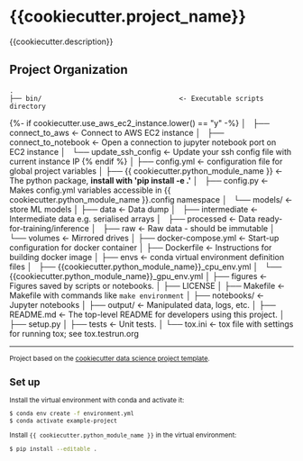 {{cookiecutter.project_name}}
==============================

{{cookiecutter.description}}

Project Organization
------------
    .
    ├── bin/                                  <- Executable scripts directory
{%- if cookiecutter.use_aws_ec2_instance.lower() == "y" -%}
    │   ├── connect_to_aws                    <- Connect to AWS EC2 instance
    │   ├── connect_to_notebook               <- Open a connection to jupyter notebook port on EC2 instance
    │   └── update_ssh_config                  <- Update your ssh config file with current instance IP
{% endif %}
    │
    ├── config.yml                             <- configuration file for global project variables
    │
    ├── {{ cookiecutter.python_module_name }} <- The python package, **install with 'pip install -e .'**
    │   ├── config.py                          <- Makes config.yml variables accessible in {{ cookiecutter.python_module_name }}.config namespace
    │   └── models/                           <- store ML models
    │
    ├── data                                  <- Data dump
    │   ├── intermediate                      <- Intermediate data e.g. serialised arrays
    │   ├── processed                         <- Data ready-for-training/inference
    │   ├── raw                               <- Raw data - should be immutable
    │   └── volumes                           <- Mirrored drives
    │
    ├── docker-compose.yml          <- Start-up configuration for docker container
    │
    ├── Dockerfile                   <- Instructions for building docker image
    │
    ├── envs                        <- conda virtual environment definition files
    │   ├── {{cookiecutter.python_module_name}}_cpu_env.yml
    │   └── {{cookiecutter.python_module_name}}_gpu_env.yml
    │
    ├── figures                      <- Figures saved by scripts or notebooks.
    │
    ├── LICENSE
    │
    ├── Makefile                     <- Makefile with commands like `make environment`
    │
    ├── notebooks/                  <- Jupyter notebooks
    │
    ├── output/                     <- Manipulated data, logs, etc.
    │
    ├── README.md                   <- The top-level README for developers using this project.
    │
    ├── setup.py
    │
    ├── tests                       <- Unit tests.
    │
    └── tox.ini                     <- tox file with settings for running tox; see tox.testrun.org


--------

<p><small>Project based on the <a target="_blank" href="https://drivendata.github.io/cookiecutter-data-science/">cookiecutter data science project template</a>.</p>


Set up
------------

Install the virtual environment with conda and activate it:

```bash
$ conda env create -f environment.yml
$ conda activate example-project
```

Install `{{ cookiecutter.python_module_name }}` in the virtual environment:

```bash
$ pip install --editable .
```
